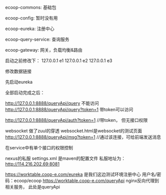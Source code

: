 ecoop-commons: 基础包

ecoop-config: 暂时没有用

ecoop-eureka: 注册中心

ecoop-query-service: 查询服务

ecoop-gateway: 网关，负载均衡&路由




启动之前修改下：
127.0.0.1 e1
127.0.0.1 e2
127.0.0.1 e3

修改数据链接


先启动eureka


全部启动完成之后：

http://127.0.0.1:8888/queryApi/query  不能访问
http://127.0.0.1:8888/queryApi/query?token=1  带token可以访问

http://127.0.0.1:8888/queryApi/auth?token=1  //带token， 但无接口权限

websocket 做了zuul的穿透
websocket.html是websocket的测试页面
http://127.0.0.1:8888/queryApi/msg?token=1 //通过该连接，可给前端发送消息

在service中有单个接口的权限控制

nexus的私服
settings.xml 是maven的配置文件
私服地址为：http://114.216.202.69:8081


https://worktable.coop-e.com/eureka  是我们这边测试环境注册中心 用户名/密码：ecoop/ecoop
https://worktable.coop-e.com/queryApi nginx反向代理到相关服务， 此处是queryApi


